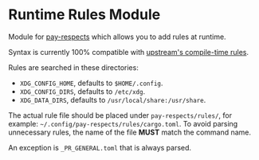 # Runtime Rules Module

Module for [pay-respects] which allows you to add rules at runtime.

Syntax is currently 100% compatible with [upstream's compile-time rules].

[pay-respects]: https://codeberg.org/iff/pay-respects
[upstream's compile-time rules]: https://codeberg.org/iff/pay-respects/src/branch/main/rules.md

Rules are searched in these directories:

- `XDG_CONFIG_HOME`, defaults to `$HOME/.config`.
- `XDG_CONFIG_DIRS`, defaults to `/etc/xdg`.
- `XDG_DATA_DIRS`, defaults to `/usr/local/share:/usr/share`.

The actual rule file should be placed under `pay-respects/rules/`, for example:
`~/.config/pay-respects/rules/cargo.toml`. To avoid parsing unnecessary rules,
the name of the file **MUST** match the command name.

An exception is `_PR_GENERAL.toml` that is always parsed.
